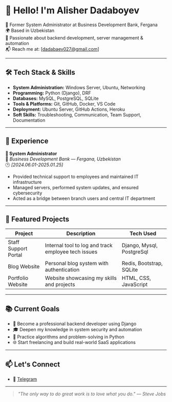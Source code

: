 # 👋 Hello! I'm Alisher Dadaboyev

💼 Former System Administrator at Business Development Bank, Fergana  
🌍 Based in Uzbekistan  
🔧 Passionate about backend development, server management & automation  
📬 Reach me at: [dadabaev027@gmail.com]

---

## 🛠️ Tech Stack & Skills

- **System Administration:** Windows Server, Ubuntu, Networking
- **Programming:** Python (Django), DRF
- **Databases:** MySQL, PostgreSQL, SQLite
- **Tools & Platforms:** Git, GitHub, Docker, VS Code
- **Deployment:** Ubuntu Server, GitHub Actions, Heroku
- **Soft Skills:** Troubleshooting, Communication, Team Support, Documentation

---

## 🏢 Experience

**🔹 System Administrator**  
📍 *Business Development Bank — Fergana, Uzbekistan*  
🕒 *[2024.06.01-2025.01.25]*  
- Provided technical support to employees and maintained IT infrastructure  
- Managed servers, performed system updates, and ensured cybersecurity  
- Acted as a bridge between branch users and central IT department

---

## 🚀 Featured Projects

| Project             | Description                                            | Tech Used                |
|---------------------|--------------------------------------------------------|--------------------------|
| Staff Support Portal | Internal tool to log and track employee tech issues   | Django, Mysql, PostgreSql|
| Blog Website         | Personal blog system with authentication              | Redis, Bootstrap, SQLite |
| Portfolio Website    | Website showcasing my skills and projects             | HTML, CSS, JavaScript    |

---

## 📚 Current Goals

- 🚀 Become a professional backend developer using Django  
- 🎓 Deepen my knowledge in system security and automation  
- 🧠 Practice algorithms and problem-solving in Python  
- 🌐 Start freelancing and build real-world SaaS applications

---

## 📫 Let's Connect
  
- 💬 [Telegram](https://t.me/@iDadabaev)  

---

> *"The only way to do great work is to love what you do." — Steve Jobs*
